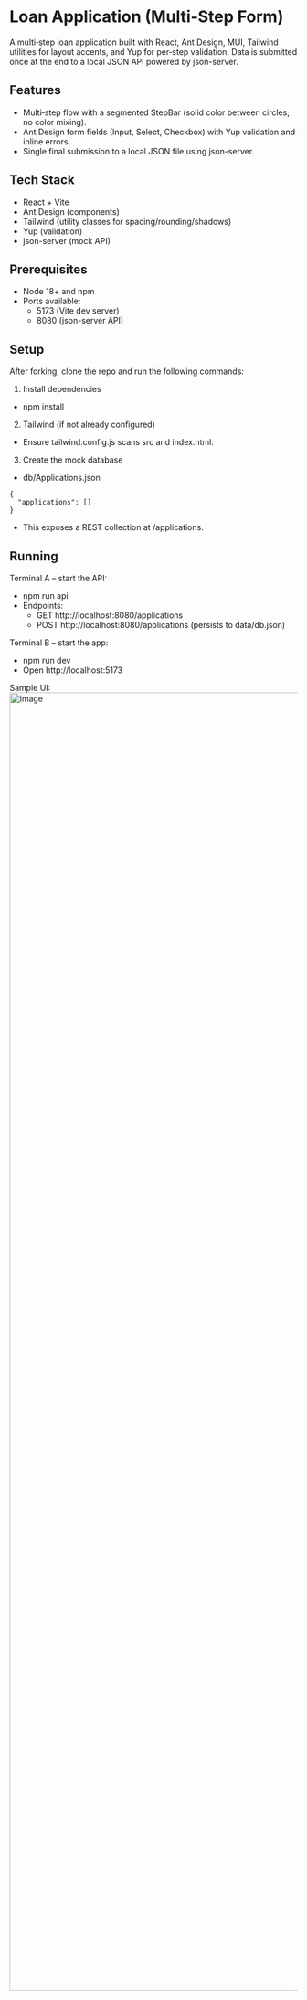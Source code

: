 # Loan Application (Multi‑Step Form)

A multi‑step loan application built with React, Ant Design, MUI, Tailwind utilities for layout accents, and Yup for per‑step validation. Data is submitted once at the end to a local JSON API powered by json-server.

## Features

- Multi‑step flow with a segmented StepBar (solid color between circles; no color mixing).
- Ant Design form fields (Input, Select, Checkbox) with Yup validation and inline errors.
- Single final submission to a local JSON file using json-server.

## Tech Stack

- React + Vite
- Ant Design (components)
- Tailwind (utility classes for spacing/rounding/shadows)
- Yup (validation)
- json-server (mock API)

## Prerequisites

- Node 18+ and npm
- Ports available:
  - 5173 (Vite dev server)
  - 8080 (json-server API)

## Setup

After forking, clone the repo and run the following commands:

1) Install dependencies
- npm install

2) Tailwind (if not already configured)
- Ensure tailwind.config.js scans src and index.html.

3) Create the mock database
- db/Applications.json
```
{
  "applications": []
}
```
- This exposes a REST collection at /applications.

## Running

Terminal A – start the API:
- npm run api
- Endpoints:
  - GET http://localhost:8080/applications
  - POST http://localhost:8080/applications (persists to data/db.json)

Terminal B – start the app:
- npm run dev
- Open http://localhost:5173


Sample UI:
<img width="1755" height="2272" alt="image" src="https://github.com/user-attachments/assets/0675fc9c-69f2-4133-b2d8-770b5e70b5c9" />



